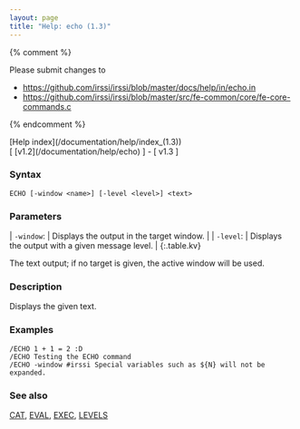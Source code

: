 ```yaml
---
layout: page
title: "Help: echo (1.3)"
---
```


{% comment %}

Please submit changes to
- https://github.com/irssi/irssi/blob/master/docs/help/in/echo.in
- https://github.com/irssi/irssi/blob/master/src/fe-common/core/fe-core-commands.c


{% endcomment %}
<nav markdown="1">
[Help index](/documentation/help/index_(1.3))
</nav>

<nav markdown="1">
[ [v1.2](/documentation/help/echo) ] - [ v1.3 ]
</nav>

### Syntax ###

<div class="highlight irssisyntax"><pre style="\-\-cmdlen:4ch"><code><span class="synB">ECHO</span> <span class="syn10">[<span class="syn">-window</span> <span class="syn09">&lt;name></span>]</span> <span class="syn10">[<span class="syn">-level</span> <span class="syn09">&lt;level></span>]</span> <span class="synB05">&lt;text></span></code></pre></div>



### Parameters ###


| `-window`: |      Displays the output in the target window. |
| `-level`: |       Displays the output with a given message level. |
{:.table.kv}

The text output; if no target is given, the active window will be used.

### Description ###

Displays the given text.

### Examples ###

    /ECHO 1 + 1 = 2 :D
    /ECHO Testing the ECHO command
    /ECHO -window #irssi Special variables such as ${N} will not be expanded.

### See also ###
[CAT](/documentation/help/cat_(1.3)), [EVAL](/documentation/help/eval), [EXEC](/documentation/help/exec), [LEVELS](/documentation/help/levels)

